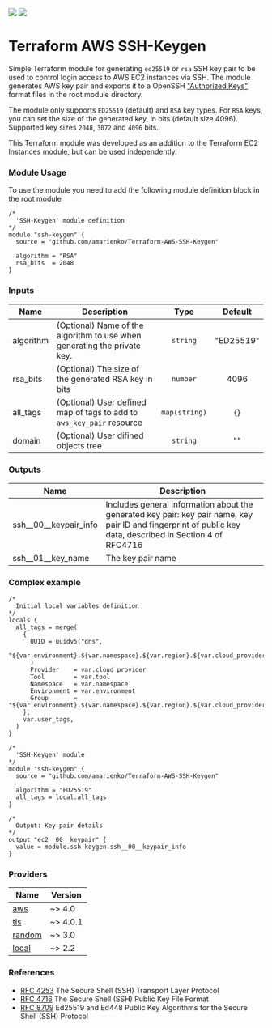 <p align="left">
    <a href="https://developer.hashicorp.com/terraform/downloads" alt="Terraform">
    <img src="https://img.shields.io/badge/terraform-%3E%3D1.2-blueviolet" /></a>
    <a href="https://opensource.org/licenses/MIT" alt="License">
    <img src="https://img.shields.io/github/license/amarienko/Terraform-AWS-SSH-Keygen?color=yellow" /></a>
</p>

# Terraform AWS SSH-Keygen
Simple Terraform module for generating `ed25519` or `rsa` SSH key pair to be used to control login access to AWS EC2 instances via SSH. The module generates AWS key pair and exports it to a OpenSSH ["Authorized Keys"](https://www.ssh.com/academy/ssh/authorized-keys-openssh#format-of-the-authorized-keys-file) format files in the root module directory.

The module only supports `ED25519` (default) and `RSA` key types. For `RSA` keys, you can set the size of the generated key, in bits (default size 4096). Supported key sizes `2048`, `3072` and `4096` bits.

This Terraform module was developed as an addition to the Terraform EC2 Instances module, but can be used independently.

### Module Usage
To use the module you need to add the following module definition block in the root module

```hcl
/*
  'SSH-Keygen' module definition
*/
module "ssh-keygen" {
  source = "github.com/amarienko/Terraform-AWS-SSH-Keygen"

  algorithm = "RSA"
  rsa_bits  = 2048
}
```

### Inputs
| Name | Description | Type | Default |
|------|-------------|:------:|:---------:|
| algorithm | (Optional) Name of the algorithm to use when generating the private key. | `string` | "ED25519"
| rsa_bits | (Optional) The size of the generated RSA key in bits | `number` | 4096 |
| all_tags | (Optional) User defined map of tags to add to `aws_key_pair` resource | `map(string)` | {} |
| domain | (Optional) User difined objects tree | `string` | "" |

### Outputs
| Name | Description |
|------|-------------|
| ssh\_\_00\_\_keypair_info | Includes general information about the generated key pair: key pair name, key pair ID and fingerprint of public key data, described in Section 4 of RFC4716 |
| ssh\_\_01\_\_key_name | The key pair name |

### Complex example
```hcl
/*
  Initial local variables definition
*/
locals {
  all_tags = merge(
    {
      UUID = uuidv5("dns",
        "${var.environment}.${var.namespace}.${var.region}.${var.cloud_provider}"
      )
      Provider    = var.cloud_provider
      Tool        = var.tool
      Namespace   = var.namespace
      Environment = var.environment
      Group       = "${var.environment}.${var.namespace}.${var.region}.${var.cloud_provider}"
    },
    var.user_tags,
  )
}

/*
  'SSH-Keygen' module
*/
module "ssh-keygen" {
  source = "github.com/amarienko/Terraform-AWS-SSH-Keygen"

  algorithm = "ED25519"
  all_tags = local.all_tags
}

/*
  Output: Key pair details
*/
output "ec2__00__keypair" {
  value = module.ssh-keygen.ssh__00__keypair_info
}
```

### Providers
| Name | Version |
|------|-------------|
| [aws](https://registry.terraform.io/providers/hashicorp/aws) | ~> 4.0 |
| [tls](https://registry.terraform.io/providers/hashicorp/tls) | ~> 4.0.1 |
| [random](https://registry.terraform.io/providers/hashicorp/random) | ~> 3.0 |
| [local](https://registry.terraform.io/providers/hashicorp/local) | ~> 2.2 |

### References
* [RFC 4253](https://www.rfc-editor.org/rfc/rfc4253) The Secure Shell (SSH) Transport Layer Protocol
* [RFC 4716](https://www.ietf.org/rfc/rfc4716.txt) The Secure Shell (SSH) Public Key File Format
* [RFC 8709](https://www.rfc-editor.org/rfc/rfc8709) Ed25519 and Ed448 Public Key Algorithms for the Secure Shell (SSH) Protocol
